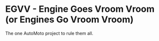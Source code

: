 # EGVV - Engine Goes Vroom Vroom (or Engines Go Vroom Vroom)

The one AutoMoto project to rule them all.
